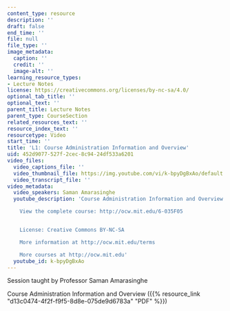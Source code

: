 ```yaml
---
content_type: resource
description: ''
draft: false
end_time: ''
file: null
file_type: ''
image_metadata:
  caption: ''
  credit: ''
  image-alt: ''
learning_resource_types:
- Lecture Notes
license: https://creativecommons.org/licenses/by-nc-sa/4.0/
optional_tab_title: ''
optional_text: ''
parent_title: Lecture Notes
parent_type: CourseSection
related_resources_text: ''
resource_index_text: ''
resourcetype: Video
start_time: ''
title: 'L1: Course Administration Information and Overview'
uid: 452d9077-527f-2cec-8c94-24df533a6201
video_files:
  video_captions_file: ''
  video_thumbnail_file: https://img.youtube.com/vi/k-bpyDgBxAo/default.jpg
  video_transcript_file: ''
video_metadata:
  video_speakers: Saman Amarasinghe
  youtube_description: 'Course Administration Information and Overview

    View the complete course: http://ocw.mit.edu/6-035F05


    License: Creative Commons BY-NC-SA

    More information at http://ocw.mit.edu/terms

    More courses at http://ocw.mit.edu'
  youtube_id: k-bpyDgBxAo
---
```

Session taught by Professor Saman Amarasinghe

Course Administration Information and Overview ({{% resource_link "d13c0474-4f2f-f9f5-8d8e-075de9d6783a" "PDF" %}})